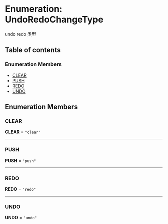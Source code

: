 # Enumeration: UndoRedoChangeType

undo redo 类型

## Table of contents

### Enumeration Members

* [CLEAR](/auto-docs/history/enums/UndoRedoChangeType.md#clear)
* [PUSH](/auto-docs/history/enums/UndoRedoChangeType.md#push)
* [REDO](/auto-docs/history/enums/UndoRedoChangeType.md#redo)
* [UNDO](/auto-docs/history/enums/UndoRedoChangeType.md#undo)

## Enumeration Members

### CLEAR

**CLEAR** = `"clear"`

***

### PUSH

**PUSH** = `"push"`

***

### REDO

**REDO** = `"redo"`

***

### UNDO

**UNDO** = `"undo"`
